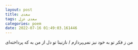 ```yaml
---
layout: post
title: سعدی
tags: سعدی غزل
categories: poem
date: 2022-07-16 01:49:03.161446
---
```


من ز فکر تو به خود نیز نمی‌پردازم / نازنینا تو دل از من به که پرداخته‌ای